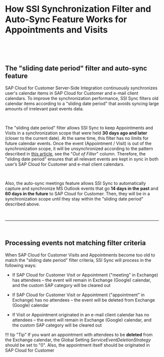 # How SSI Synchronization Filter and Auto-Sync Feature Works for Appointments and Visits

&nbsp;

&nbsp;

## The "sliding date period" filter and auto-sync feature

SAP Cloud for Customer Server-Side Integration continuously synchronizes user's calendar items in SAP Cloud for Customer and e-mail client calendars. To improve the synchronization performance, SSI Sync filters old calendar items according to a "sliding date period" that avoids syncing large amounts of irrelevant past events data.

&nbsp;

The "sliding date period" filter allows SSI Sync to keep Appointments and Visits in a synchronization scope that were held **30 days ago and later** (closer to the current date). At the same time, this filter has no limits for future calendar events. Once the event (Appointment / Visit) is out of the synchronization scope, it will be unsynchronized according to the pattern described in [this article](../canceling-deleting-calendar-items/), see the "*Out of Filter*" column. Therefore, the "sliding date period" ensures that all relevant events are kept in sync in both user’s SAP Cloud for Customer and e-mail client calendars.

&nbsp;

Also, the auto-sync meetings feature allows SSI Sync to automatically capture and synchronize MS Outlook events that go **14 days in the past** and **60 days in the future** to SAP Cloud for Customer. Then, they will be in a synchronization scope until they stay within the "sliding date period" described above.

&nbsp;

* * *

&nbsp;

## Processing events not matching filter criteria

When SAP Cloud for Customer Visits and Appointments become too old to match the "sliding date period" filter criteria, SSI Sync will process in the following ways:

* If SAP Cloud for Customer Visit or Appointment ("meeting" in Exchange) has attendees – the event will remain in Exchange (Google) calendar, and the custom SAP category will be cleared out

* If SAP Cloud for Customer Visit or Appointment ("appointment" in Exchange) has no attendees – the event will be deleted from Exchange (Google) calendar

* If Visit or Appointment originated in an e-mail client calendar has no attendees – the event will remain in Exchange (Google) calendar, and the custom SAP category will be cleared out

!!! tip "Tip"
    If you want an appointment with attendees to be **deleted** from the Exchange calendar, the Global Setting *ServiceEventDeletionStrategy* should be set to "0". Also, the appointment itself should be originated in SAP Cloud for Customer

&nbsp;

&nbsp;